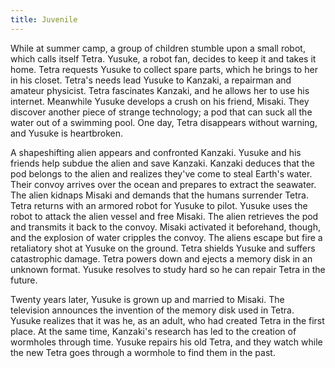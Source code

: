 ```yaml
---
title: Juvenile
---
```


While at summer camp, a group of children stumble upon a small robot, which
calls itself Tetra. Yusuke, a robot fan, decides to keep it and takes it home.
Tetra requests Yusuke to collect spare parts, which he brings to her in his
closet. Tetra's needs lead Yusuke to Kanzaki, a repairman and amateur physicist.
Tetra fascinates Kanzaki, and he allows her to use his internet. Meanwhile
Yusuke develops a crush on his friend, Misaki. They discover another piece of
strange technology; a pod that can suck all the water out of a swimming pool.
One day, Tetra disappears without warning, and Yusuke is heartbroken.

A shapeshifting alien appears and confronted Kanzaki. Yusuke and his friends
help subdue the alien and save Kanzaki. Kanzaki deduces that the pod belongs to
the alien and realizes they've come to steal Earth's water. Their convoy arrives
over the ocean and prepares to extract the seawater. The alien kidnaps Misaki
and demands that the humans surrender Tetra. Tetra returns with an armored robot
for Yusuke to pilot. Yusuke uses the robot to attack the alien vessel and free
Misaki. The alien retrieves the pod and transmits it back to the convoy. Misaki
activated it beforehand, though, and the explosion of water cripples the convoy.
The aliens escape but fire a retaliatory shot at Yusuke on the ground. Tetra
shields Yusuke and suffers catastrophic damage. Tetra powers down and ejects a
memory disk in an unknown format. Yusuke resolves to study hard so he can repair
Tetra in the future.

Twenty years later, Yusuke is grown up and married to Misaki. The television
announces the invention of the memory disk used in Tetra. Yusuke realizes that
it was he, as an adult, who had created Tetra in the first place. At the same
time, Kanzaki's research has led to the creation of wormholes through time.
Yusuke repairs his old Tetra, and they watch while the new Tetra goes through a
wormhole to find them in the past.
